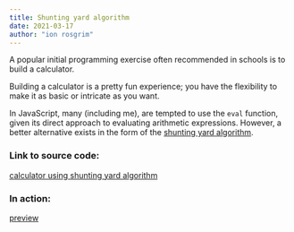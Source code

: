 ```yaml
---
title: Shunting yard algorithm
date: 2021-03-17
author: "ion rosgrim"
---
```


A popular initial programming exercise often recommended in schools is to build a calculator. 

Building a calculator is a pretty fun experience; you have the flexibility to make it as basic or intricate as you want.

In JavaScript, many (including me), are tempted to use the `eval` function, given its direct approach to evaluating arithmetic expressions. However, a better alternative exists in the form of the [shunting yard algorithm](https://en.wikipedia.org/wiki/Shunting_yard_algorithm).

### Link to source code:

[calculator using shunting yard algorithm](https://github.com/irosgrim/calculator)

### In action:

[preview](https://irosgrim.github.io/calculator/)
